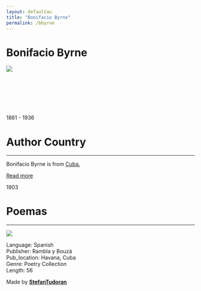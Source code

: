 ```yaml
---
layout: defaultau
title: "Bonifacio Byrne"
permalink: /bbyrne
---
```

<!-- partial:index.partial.html -->
<div class="content">
    <h1>Bonifacio Byrne</h1>
    <div class="quote">
        <div><img src="http://bnjm.cu/img/noticias/2021/7/5/3295.jpg" class="logo"></div>
    </div>
    <div class="timeline">
        <div style="padding-bottom:100px;"></div>
        <div class="block">
            <div class="date right"><p class="right"> 1861 - 1936 </p></div>
            <div class="dot"></div>
            <div class="left first">
            <div class="author_country">
                <h1>Author Country</h1><hr>
          <div class="aclocation">  <p>Bonifacio Byrne is from <a href="http://localhost:4000/14">Cuba.</a></p> </div>
              <div class="acreadmore">  <a href="https://es.wikipedia.org/wiki/Bonifacio_Byrne" target="_blank">Read more</a> </div>
            </div>
            </div>
        </div>
        <div class="block">
            <div class="date left"><p class="left">1903</p></div>
            <div class="dot"></div>
            <div class="right">
                <h1>Poemas</h1><hr>
                <p><img src="https://images-na.ssl-images-amazon.com/images/I/31ZWCpGloAL._SX352_BO1,204,203,200_.jpg"></p>
                <p>
                Language: Spanish<br/>
                Publisher: Rambla y Bouzá<br/>
                Pub_location: Havana, Cuba<br/>
                Genre: Poetry Collection<br/>
                Length: 56</p>
            </div>
          </div>
        <div id="footer">
        <p id="copyright">Made by&nbsp;<strong><a href="https://www.linkedin.com/in/nicolae-stefan-tudoran-b02291127/" target="_blank">StefanTudoran</a></strong></p>
    </div>
</div>

